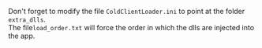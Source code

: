 Don't forget to modify the file `ColdClientLoader.ini` to point at the folder `extra_dlls`.  
The file`load_order.txt` will force the order in which the dlls are injected into the app. 
